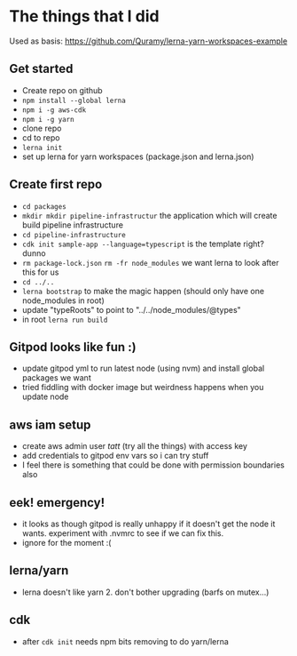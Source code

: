 # The things that I did

Used as basis: https://github.com/Quramy/lerna-yarn-workspaces-example



## Get started
* Create repo on github
* `npm install --global lerna`
* `npm i -g aws-cdk`
* `npm i -g yarn`
* clone repo
* cd to repo
* `lerna init`
* set up lerna for yarn workspaces (package.json and lerna.json)

## Create first repo
* `cd packages`
* `mkdir mkdir pipeline-infrastructur` the application which will create build pipeline infrastructure
* `cd pipeline-infrastructure`
* `cdk init sample-app --language=typescript` is the template right? dunno
* `rm package-lock.json` `rm -fr node_modules` we want lerna to look after this for us
* `cd ../..`
* `lerna bootstrap` to make the magic happen (should only have one node_modules in root)
* update "typeRoots" to point to "../../node_modules/@types"
* in root `lerna run build`

## Gitpod looks like fun :)

* update gitpod yml to run latest node (using nvm) and install global packages we want
* tried fiddling with docker image but weirdness happens when you update node

## aws iam setup

* create aws admin user *tatt* (try all the things) with access key
* add credentials to gitpod env vars so i can try stuff
* I feel there is something that could be done with permission boundaries also

## eek! emergency!

* it looks as though gitpod is really unhappy if it doesn't get the
node it wants. experiment with .nvmrc to see if we can fix this.
* ignore for the moment :(

## lerna/yarn
* lerna doesn't like yarn 2. don't bother upgrading (barfs on mutex...)

## cdk
* after `cdk init` needs npm bits removing to do yarn/lerna
